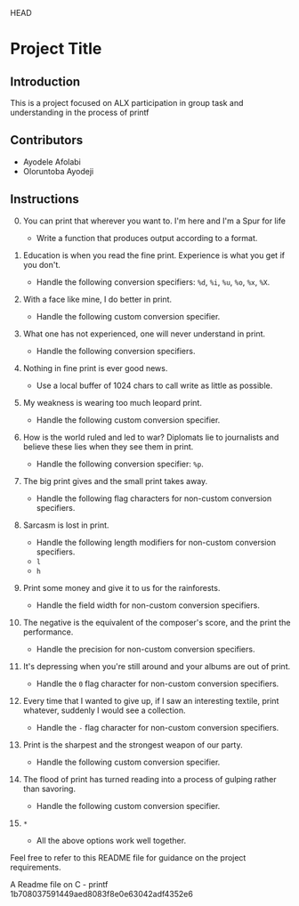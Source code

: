HEAD
# Project Title

## Introduction

This is a project focused on ALX participation in group task and understanding in the process of printf

## Contributors

- Ayodele Afolabi
- Oloruntoba Ayodeji

## Instructions

0. You can print that wherever you want to. I'm here and I'm a Spur for life 
   - Write a function that produces output according to a format. 

1. Education is when you read the fine print. Experience is what you get if you don't.
   - Handle the following conversion specifiers: `%d`, `%i`, `%u`, `%o`, `%x`, `%X`.

2. With a face like mine, I do better in print.
   - Handle the following custom conversion specifier.

3. What one has not experienced, one will never understand in print.
   - Handle the following conversion specifiers.

4. Nothing in fine print is ever good news.
   - Use a local buffer of 1024 chars to call write as little as possible.

5. My weakness is wearing too much leopard print.
   - Handle the following custom conversion specifier.

6. How is the world ruled and led to war? Diplomats lie to journalists and believe these lies when they see them in print.
   - Handle the following conversion specifier: `%p`.

7. The big print gives and the small print takes away.
   - Handle the following flag characters for non-custom conversion specifiers.

8. Sarcasm is lost in print.
   - Handle the following length modifiers for non-custom conversion specifiers.
   - `l`
   - `h`

9. Print some money and give it to us for the rainforests.
   - Handle the field width for non-custom conversion specifiers.

10. The negative is the equivalent of the composer's score, and the print the performance.
    - Handle the precision for non-custom conversion specifiers.

11. It's depressing when you're still around and your albums are out of print.
    - Handle the `0` flag character for non-custom conversion specifiers.

12. Every time that I wanted to give up, if I saw an interesting textile, print whatever, suddenly I would see a collection.
    - Handle the `-` flag character for non-custom conversion specifiers.

13. Print is the sharpest and the strongest weapon of our party.
    - Handle the following custom conversion specifier.

14. The flood of print has turned reading into a process of gulping rather than savoring.
    - Handle the following custom conversion specifier.

15. `*`
    - All the above options work well together.

Feel free to refer to this README file for guidance on the project requirements.

A Readme file on C - printf
1b708037591449aed8083f8e0e63042adf4352e6

